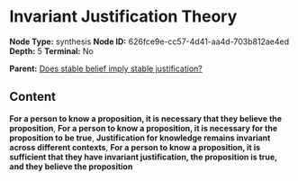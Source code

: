 # Invariant Justification Theory

**Node Type:** synthesis
**Node ID:** 626fce9e-cc57-4d41-aa4d-703b812ae4ed
**Depth:** 5
**Terminal:** No

**Parent:** [Does stable belief imply stable justification?](does-stable-belief-imply-stable-justification-antithesis-3722018b-2dc1-402f-8966-1bebf522a4b0.md)

## Content

**For a person to know a proposition, it is necessary that they believe the proposition**, **For a person to know a proposition, it is necessary for the proposition to be true**, **Justification for knowledge remains invariant across different contexts**, **For a person to know a proposition, it is sufficient that they have invariant justification, the proposition is true, and they believe the proposition**
